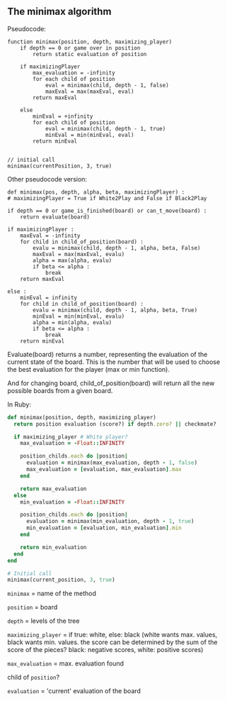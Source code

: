 ## The minimax algorithm

Pseudocode:

```
function minimax(position, depth, maximizing_player)
	if depth == 0 or game over in position
		return static evaluation of position
 
	if maximizingPlayer
		max_evaluation = -infinity
		for each child of position
			eval = minimax(child, depth - 1, false)
			maxEval = max(maxEval, eval)
		return maxEval
 
	else
		minEval = +infinity
		for each child of position
			eval = minimax(child, depth - 1, true)
			minEval = min(minEval, eval)
		return minEval
 
 
// initial call
minimax(currentPosition, 3, true)
```

Other pseudocode version:
```
def minimax(pos, depth, alpha, beta, maximizingPlayer) :
# maximizingPlayer = True if White2Play and False if Black2Play

if depth == 0 or game_is_finished(board) or can_t_move(board) :
    return evaluate(board)                                     

if maximizingPlayer :
    maxEval = -infinity
    for child in child_of_position(board) :
        evalu = minimax(child, depth - 1, alpha, beta, False) 
        maxEval = max(maxEval, evalu)
        alpha = max(alpha, evalu)
        if beta <= alpha :
            break
    return maxEval

else :
    minEval = infinity
    for child in child_of_position(board) :
        evalu = minimax(child, depth - 1, alpha, beta, True)   
        minEval = min(minEval, evalu)
        alpha = min(alpha, evalu)
        if beta <= alpha :
            break
    return minEval
```
Evaluate(board) returns a number, representing the evaluation of the current state of the board. This is the number that will be used to choose the best evaluation for the player (max or min function). 

And for changing board, child_of_position(board) will return all the new possible boards from a given board.

In Ruby:

```ruby
def minimax(position, depth, maximizing_player)
  return position evaluation (score?) if depth.zero? || checkmate?

  if maximizing_player # White player?
    max_evaluation = -Float::INFINITY

    position_childs.each do |position|
      evaluation = minimax(max_evaluation, depth - 1, false)
      max_evaluation = [evaluation, max_evaluation].max
    end

    return max_evaluation
  else
    min_evaluation = -Float::INFINITY

    position_childs.each do |position|
      evaluation = minimax(min_evaluation, depth - 1, true)
      min_evaluation = [evaluation, min_evaluation].min
    end

    return min_evaluation
  end
end

# Initial call
minimax(current_position, 3, true)
```

`minimax` = name of the method

`position` = board

`depth` = levels of the tree

`maximizing_player` = if true: white, else: black 
(white wants max. values, black wants min. values.
the score can be determined by the sum of the score of the pieces?
black: negative scores,
white: positive scores)

`max_evaluation` = max. evaluation found

child of `position`?

`evaluation` = 'current' evaluation of the board

